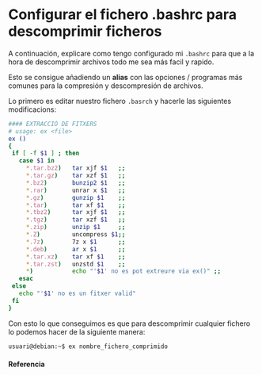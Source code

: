 # Configurar el fichero .bashrc para descomprimir ficheros

A continuación, explicare como tengo configurado mi `.bashrc` para que a la hora de descomprimir archivos todo me sea más facil y rapido.

Esto se consigue añadiendo un **alias** con las opciones / programas más comunes para la compresión y descompresión de archivos.

<!--more-->

Lo primero es editar nuestro fichero `.basrch` y hacerle las siguientes modificacions:
```bash
#### EXTRACCIÓ DE FITXERS
# usage: ex <file>
ex ()
{
 if [ -f $1 ] ; then
   case $1 in
     *.tar.bz2)   tar xjf $1   ;;
     *.tar.gz)    tar xzf $1   ;;
     *.bz2)       bunzip2 $1   ;;
     *.rar)       unrar x $1   ;;
     *.gz)        gunzip $1    ;;
     *.tar)       tar xf $1    ;;
     *.tbz2)      tar xjf $1   ;;
     *.tgz)       tar xzf $1   ;;
     *.zip)       unzip $1     ;;
     *.Z)         uncompress $1;;
     *.7z)        7z x $1      ;;
     *.deb)       ar x $1      ;;
     *.tar.xz)    tar xf $1    ;;
     *.tar.zst)   unzstd $1    ;;
     *)           echo "'$1' no es pot extreure via ex()" ;;
   esac
 else
   echo "'$1' no es un fitxer valid"
 fi
}
```

Con esto lo que conseguimos es que para descomprimir cualquier fichero lo podemos hacer de la siguiente manera:
```bash
usuari@debian:~$ ex nombre_fichero_comprimido
```
#### Referencia

